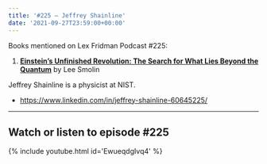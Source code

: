 ```yaml
---
title: '#225 – Jeffrey Shainline'
date: '2021-09-27T23:59:00+00:00'
---
```


Books mentioned on Lex Fridman Podcast #225:

1. <b><a href="https://amzn.to/3xaZy8d" target="_blank" rel="sponsored noopener noreferrer">Einstein’s Unfinished Revolution: The Search for What Lies Beyond the Quantum</a></b> by Lee Smolin

<!--more-->

Jeffrey Shainline is a physicist at NIST.

- <a href="https://www.linkedin.com/in/jeffrey-shainline-60645225/" target="_blank">https://www.linkedin.com/in/jeffrey-shainline-60645225/</a>

- - - - - -

## Watch or listen to episode #225

{% include youtube.html id='EwueqdgIvq4' %}